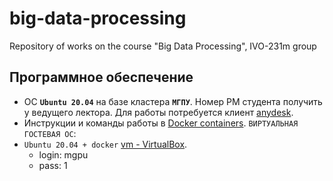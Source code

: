 # big-data-processing
Repository of works on the course "Big Data Processing", IVO-231m group
## Программное обеспечение 
 - OC **`Ubuntu 20.04`** на базе кластера **`МГПУ`**. Номер РМ студента получить у ведущего лектора. Для работы потребуется клиент [anydesk](  https://anydesk.com/en/downloads/windows).
 - Инструкции и команды работы в [Docker containers](https://github.com/BosenkoTM/BigDataAnalitic_Practice/tree/main/docker22).
 `ВИРТУАЛЬНАЯ ГОСТЕВАЯ ОС`:
 - `Ubuntu 20.04 + docker` [vm - VirtualBox](https://disk.yandex.ru/d/zbZRHJKwiR15qA).
    - login: mgpu
    - pass: 1
